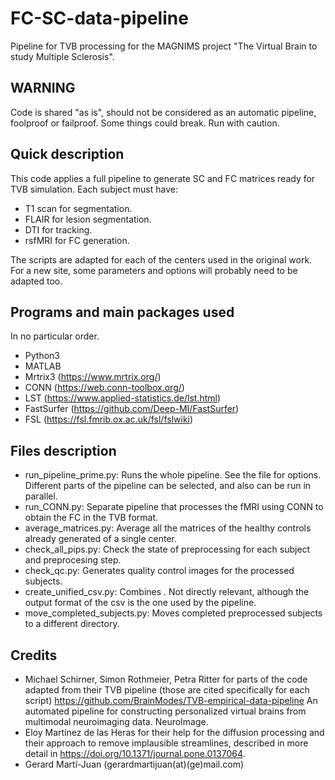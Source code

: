 # FC-SC-data-pipeline
Pipeline for TVB processing for the MAGNIMS project "The Virtual Brain to study Multiple Sclerosis".

## WARNING
Code is shared "as is", should not be considered as an automatic pipeline, foolproof or failproof. Some things could break. Run with caution. 

## Quick description
This code applies a full pipeline to generate SC and FC matrices ready for TVB simulation. Each subject must have:
- T1 scan for segmentation.
- FLAIR for lesion segmentation.
- DTI for tracking.
- rsfMRI for FC generation.

The scripts are adapted for each of the centers used in the original work. For a new site, some parameters and options will probably need to be adapted too.

## Programs and main packages used
In no particular order.
* Python3
* MATLAB
* Mrtrix3 (https://www.mrtrix.org/)
* CONN (https://web.conn-toolbox.org/)
* LST (https://www.applied-statistics.de/lst.html)
* FastSurfer (https://github.com/Deep-MI/FastSurfer)
* FSL (https://fsl.fmrib.ox.ac.uk/fsl/fslwiki)

## Files description
* run_pipeline_prime.py: Runs the whole pipeline. See the file for options. Different parts of the pipeline can be selected, and also can be run in parallel. 
* run_CONN.py: Separate pipeline that processes the fMRI using CONN to obtain the FC in the TVB format.
* average_matrices.py: Average all the matrices of the healthy controls already generated of a single center.
* check_all_pips.py: Check the state of preprocessing for each subject and preprocesing step.
* check_qc.py: Generates quality control images for the processed subjects.
* create_unified_csv.py: Combines . Not directly relevant, although the output format of the csv is the one used by the pipeline.
* move_completed_subjects.py: Moves completed preprocessed subjects to a different directory.

## Credits
* Michael Schirner, Simon Rothmeier, Petra Ritter for parts of the code adapted from their TVB pipeline (those are cited specifically for each script) https://github.com/BrainModes/TVB-empirical-data-pipeline An automated pipeline for constructing personalized virtual brains from multimodal neuroimaging data. NeuroImage.
* Eloy Martínez de las Heras for their help for the diffusion processing and their approach to remove implausible streamlines, described in more detail in https://doi.org/10.1371/journal.pone.0137064.
* Gerard Martí-Juan (gerardmartijuan(at)(ge)mail.com)
